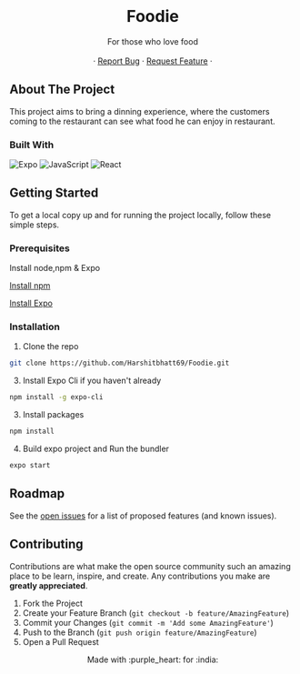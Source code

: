 
<!-- PROJECT LOGO -->
<br />
<p align="center">

   <h1 align="center">Foodie</h1>

  <p align="center">
   For those who love food
<br />
    <br />
    ·
    <a href="https://github.com/Harshitbhatt69/Foodieissues">Report Bug</a>
    ·
    <a href="https://github.com/Harshitbhatt69/Foodieissues">Request Feature</a>
    ·
    <br />

  </p>
</p>

<!-- TABLE OF CONTENTS -->



<!-- ABOUT THE PROJECT -->

## About The Project


This project aims to bring a  dinning experience, where the customers coming to the restaurant can see what food he can enjoy in restaurant. 


### Built With

<p float ="right">

<img alt="Expo" src="https://img.shields.io/badge/Runs%20with%20Expo-4630EB.svg?style=flat&logo=EXPO&labelColor=f3f3f3&logoColor=000">

<img alt="JavaScript" src="https://img.shields.io/badge/-JavaScript-F7DF1E?style=flat-square&logo=javascript&logoColor=black">


<img alt="React" src="https://img.shields.io/badge/-React-61DAFB?style=flat-square&logo=react&logoColor=white" />


</p>
<!-- GETTING STARTED -->

## Getting Started
To get a local copy up and for running the project locally, follow these simple steps.

### Prerequisites

Install node,npm & Expo

[Install npm](https://www.npmjs.com/get-npm)

[Install Expo](https://docs.expo.io/)



### Installation

1. Clone the repo

```sh
git clone https://github.com/Harshitbhatt69/Foodie.git
```

3. Install Expo Cli if you haven't already

```sh
npm install -g expo-cli
```

3. Install packages

```sh
npm install
```

4. Build expo project and Run the bundler

```sh
expo start
```

<!-- USAGE EXAMPLES -->




<!-- ROADMAP -->

## Roadmap

See the [open issues](https://github.com/Harshitbhatt69/Foodieissues) for a list of proposed features (and known issues).

<!-- CONTRIBUTING -->

## Contributing

Contributions are what make the open source community such an amazing place to be learn, inspire, and create. Any contributions you make are **greatly appreciated**.

1. Fork the Project
2. Create your Feature Branch (`git checkout -b feature/AmazingFeature`)
3. Commit your Changes (`git commit -m 'Add some AmazingFeature'`)
4. Push to the Branch (`git push origin feature/AmazingFeature`)
5. Open a Pull Request

<!-- CONTACT -->


<p align = "center" >Made with :purple_heart: for :india: </p>
